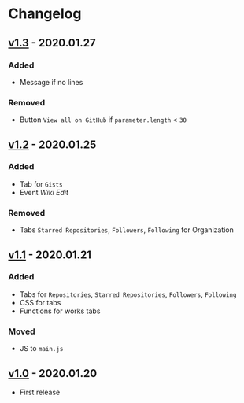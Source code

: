 # Changelog
## [v1.3] - 2020.01.27
### Added
- Message if no lines

### Removed
- Button `View all on GitHub` if `parameter.length` < `30`

## [v1.2] - 2020.01.25
### Added
- Tab for `Gists`  
- Event *Wiki Edit*

### Removed
- Tabs `Starred Repositories`, `Followers`, `Following` for Organization

## [v1.1] - 2020.01.21
### Added
- Tabs for `Repositories`, `Starred Repositories`, `Followers`, `Following`  
- CSS for tabs  
- Functions for works tabs

### Moved
- JS to `main.js`

## [v1.0] - 2020.01.20

- First release

[v1.3]: https://github.com/tophackr/github-stat/compare/v1.2...v1.3
[v1.2]: https://github.com/tophackr/github-stat/compare/v1.1...v1.2
[v1.1]: https://github.com/tophackr/github-stat/compare/v1.0...v1.1
[v1.0]: https://github.com/tophackr/github-stat/compare/8ba5732...v1.0